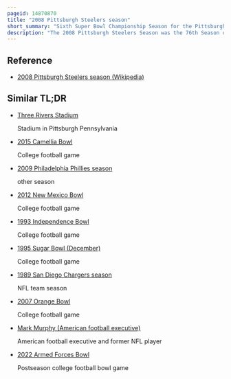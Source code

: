 ```yaml
---
pageid: 14870870
title: "2008 Pittsburgh Steelers season"
short_summary: "Sixth Super Bowl Championship Season for the Pittsburgh Steelers"
description: "The 2008 Pittsburgh Steelers Season was the 76th Season of the Franchise in the national Football League. The Season ended with the Team winning super Bowl Xliii to become the first Franchise in the Nfl to win six super Bowl Titles."
---
```


## Reference

- [2008 Pittsburgh Steelers season (Wikipedia)](https://en.wikipedia.org/?curid=14870870)

## Similar TL;DR

- [Three Rivers Stadium](/tldr/en/three-rivers-stadium)

  Stadium in Pittsburgh Pennsylvania

- [2015 Camellia Bowl](/tldr/en/2015-camellia-bowl)

  College football game

- [2009 Philadelphia Phillies season](/tldr/en/2009-philadelphia-phillies-season)

  other season

- [2012 New Mexico Bowl](/tldr/en/2012-new-mexico-bowl)

  College football game

- [1993 Independence Bowl](/tldr/en/1993-independence-bowl)

  College football game

- [1995 Sugar Bowl (December)](/tldr/en/1995-sugar-bowl-december)

  College football game

- [1989 San Diego Chargers season](/tldr/en/1989-san-diego-chargers-season)

  NFL team season

- [2007 Orange Bowl](/tldr/en/2007-orange-bowl)

  College football game

- [Mark Murphy (American football executive)](/tldr/en/mark-murphy-american-football-executive)

  American football executive and former NFL player

- [2022 Armed Forces Bowl](/tldr/en/2022-armed-forces-bowl)

  Postseason college football bowl game
